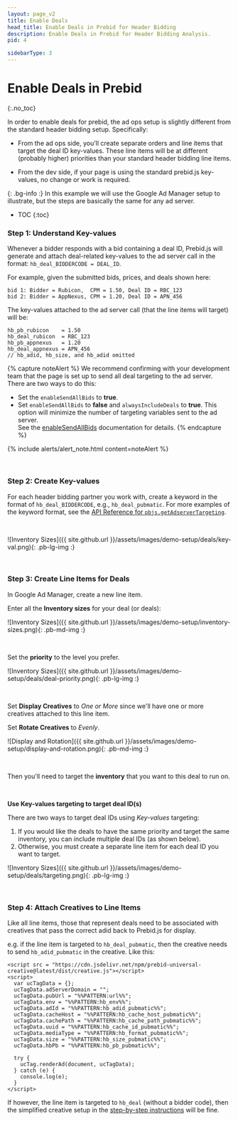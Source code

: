 ```yaml
---
layout: page_v2
title: Enable Deals
head_title: Enable Deals in Prebid for Header Bidding
description: Enable Deals in Prebid for Header Bidding Analysis.
pid: 4

sidebarType: 3
---
```


# Enable Deals in Prebid
{:.no_toc}

In order to enable deals for prebid, the ad ops setup is slightly different from the standard header bidding setup. Specifically:

+ From the ad ops side, you'll create separate orders and line items that target the deal ID key-values. These line items will be at different (probably higher) priorities than your standard header bidding line items.

+ From the dev side, if your page is using the standard prebid.js key-values, no change or work is required.

{: .bg-info :}
In this example we will use the Google Ad Manager setup to illustrate, but the steps are basically the same for any ad server.

* TOC
{:toc}

### Step 1: Understand Key-values

Whenever a bidder responds with a bid containing a deal ID, Prebid.js will generate and attach deal-related key-values to the ad server call in the format: `hb_deal_BIDDERCODE = DEAL_ID`.

For example, given the submitted bids, prices, and deals shown here:

```
bid 1: Bidder = Rubicon,  CPM = 1.50, Deal ID = RBC_123
bid 2: Bidder = AppNexus, CPM = 1.20, Deal ID = APN_456
```

The key-values attached to the ad server call (that the line items will target) will be:

```
hb_pb_rubicon    = 1.50
hb_deal_rubicon  = RBC_123
hb_pb_appnexus   = 1.20
hb_deal_appnexus = APN_456
// hb_adid, hb_size, and hb_adid omitted
```

{% capture noteAlert %}
We recommend confirming with your development team that the page is set up to send all deal targeting to the ad server. There are two ways to do this:  
- Set the `enableSendAllBids` to **true**.  
- Set `enableSendAllBids` to **false** and `alwaysIncludeDeals` to **true**. This option will minimize the number of targeting variables sent to the ad server.  
See the [enableSendAllBids](/dev-docs/publisher-api-reference/setConfig.html#setConfig-Send-All-Bids) documentation for details.
{% endcapture %}

{% include alerts/alert_note.html content=noteAlert %}

<br>

### Step 2: Create Key-values

For each header bidding partner you work with, create a keyword in the format of `hb_deal_BIDDERCODE`, e.g., `hb_deal_pubmatic`. For more examples of the keyword format, see the [API Reference for `pbjs.getAdserverTargeting`](/dev-docs/publisher-api-reference/getAdserverTargeting.html).

<br>

![Inventory Sizes]({{ site.github.url }}/assets/images/demo-setup/deals/key-val.png){: .pb-lg-img :}

<br>

### Step 3: Create Line Items for Deals

In Google Ad Manager, create a new line item.

Enter all the **Inventory sizes** for your deal (or deals):

![Inventory Sizes]({{ site.github.url }}/assets/images/demo-setup/inventory-sizes.png){: .pb-md-img :}

<br />

Set the **priority** to the level you prefer.

![Inventory Sizes]({{ site.github.url }}/assets/images/demo-setup/deals/deal-priority.png){: .pb-lg-img :}

<br>

Set **Display Creatives** to *One or More* since we'll have one or more creatives attached to this line item.

Set **Rotate Creatives** to *Evenly*.

![Display and Rotation]({{ site.github.url }}/assets/images/demo-setup/display-and-rotation.png){: .pb-md-img :}

<br>

Then you'll need to target the **inventory** that you want to this deal to run on.

<br>

**Use Key-values targeting to target deal ID(s)**

There are two ways to target deal IDs using *Key-values* targeting:

1. If you would like the deals to have the same priority and target the same inventory, you can include multiple deal IDs (as shown below).
2. Otherwise, you must create a separate line item for each deal ID you want to target.

![Inventory Sizes]({{ site.github.url }}/assets/images/demo-setup/deals/targeting.png){: .pb-lg-img :}

<br>

### Step 4: Attach Creatives to Line Items

Like all line items, those that represent deals need to be associated with creatives that pass the correct adid back to Prebid.js for display.

e.g. if the line item is targeted to `hb_deal_pubmatic`, then the creative needs to send `hb_adid_pubmatic` in the creative. Like this:

    <script src = "https://cdn.jsdelivr.net/npm/prebid-universal-creative@latest/dist/creative.js"></script>
    <script>
      var ucTagData = {};
      ucTagData.adServerDomain = "";
      ucTagData.pubUrl = "%%PATTERN:url%%";
      ucTagData.env = "%%PATTERN:hb_env%%";
      ucTagData.adId = "%%PATTERN:hb_adid_pubmatic%%";
      ucTagData.cacheHost = "%%PATTERN:hb_cache_host_pubmatic%%";
      ucTagData.cachePath = "%%PATTERN:hb_cache_path_pubmatic%%";
      ucTagData.uuid = "%%PATTERN:hb_cache_id_pubmatic%%";
      ucTagData.mediaType = "%%PATTERN:hb_format_pubmatic%%";
      ucTagData.size = "%%PATTERN:hb_size_pubmatic%%";
      ucTagData.hbPb = "%%PATTERN:hb_pb_pubmatic%%";

      try {
        ucTag.renderAd(document, ucTagData);
      } catch (e) {
        console.log(e);
      }
    </script>

If however, the line item is targeted to `hb_deal` (without a bidder code),
then the simplified creative setup in the [step-by-step instructions](/adops/step-by-step.html#step-2-add-a-creative) will be fine.
